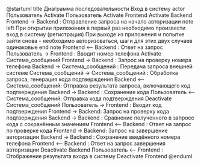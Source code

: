 @startuml
title Диаграмма последовательности Вход в систему
actor Пользователь
Activate Пользователь
Activate Frontend
Activate Backend
Frontend -> Backend : Отправление запроса на начало авторизации
note left
При открытии приложения в первый раз необходимо
произвести вход в систему (регистрация)
При выходе из приложения и попытке зайти снова - необходимо авторизоваться,
шаги для этих двух случаев одинаковые
end note
Frontend <-- Backend  : Ответ на запрос 
Пользователь -> Frontend : Вводит номер телефона
Activate Система_сообщений
Frontend -> Backend : Запрос на проверку номера телефона
Backend -> Система_сообщений : Передача запроса внешней системе
Система_сообщений -> Система_сообщений : Обработка запроса, генерация кода подтверждения
Backend <--  Система_сообщений: Отправка результата запроса, включающего код подтверждения
Backend -> Backend : Сохранение кода
Пользователь <--  Система_сообщений: Отправка кода подтверждения
Deactivate Система_сообщений
Пользователь -> Frontend : Вводит код подтверждения
Frontend -> Backend: Запрос на проверку кода подтверждения
Backend -> Backend : Сравнение полученного в запросе кода с сохранённым значением
Frontend <-- Backend : Ответ на запрос по проверке кода
Frontend -> Backend: Запрос на завершение авторизации
Backend -> Backend : Сохранение введённого номера телефона
Frontend <-- Backend : Ответ на запрос завершения авторизации
Deactivate Backend
Пользователь <-- Frontend : Отображение результата входа в систему
Deactivate Frontend
@enduml